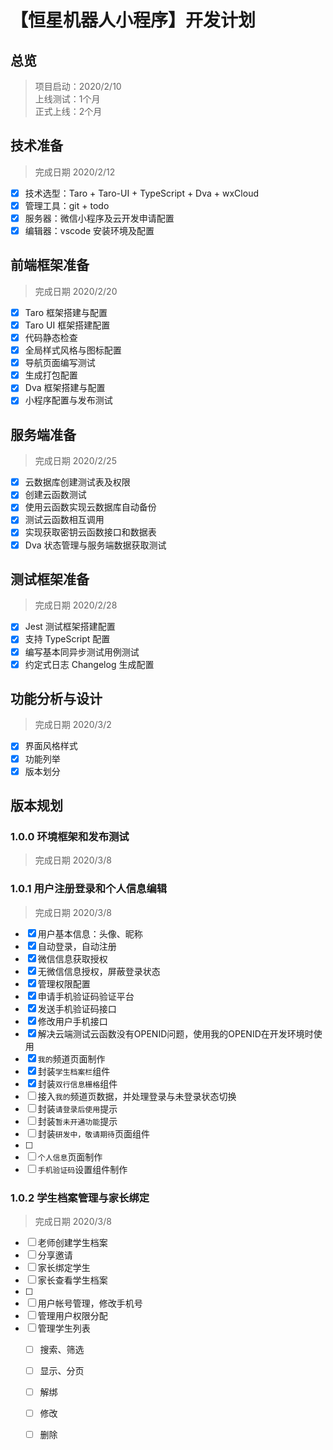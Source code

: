 # 【恒星机器人小程序】开发计划

## 总览

> 项目启动：2020/2/10  
> 上线测试：1个月  
> 正式上线：2个月

## 技术准备

> 完成日期 2020/2/12

- [x] 技术选型：Taro + Taro-UI + TypeScript + Dva + wxCloud
- [x] 管理工具：git + todo 
- [x] 服务器：微信小程序及云开发申请配置
- [x] 编辑器：vscode 安装环境及配置

## 前端框架准备

> 完成日期 2020/2/20

- [x] Taro 框架搭建与配置
- [x] Taro UI 框架搭建配置
- [x] 代码静态检查
- [x] 全局样式风格与图标配置
- [x] 导航页面编写测试
- [x] 生成打包配置
- [x] Dva 框架搭建与配置
- [x] 小程序配置与发布测试

## 服务端准备

> 完成日期 2020/2/25

- [x] 云数据库创建测试表及权限
- [x] 创建云函数测试
- [x] 使用云函数实现云数据库自动备份
- [x] 测试云函数相互调用
- [x] 实现获取密钥云函数接口和数据表
- [x] Dva 状态管理与服务端数据获取测试

## 测试框架准备

> 完成日期 2020/2/28

- [x] Jest 测试框架搭建配置
- [x] 支持 TypeScript 配置
- [x] 编写基本同异步测试用例测试
- [x] 约定式日志 Changelog 生成配置

## 功能分析与设计

> 完成日期 2020/3/2

- [x] 界面风格样式
- [x] 功能列举
- [x] 版本划分

## 版本规划

### 1.0.0 环境框架和发布测试

> 完成日期 2020/3/8

### 1.0.1 用户注册登录和个人信息编辑

> 完成日期 2020/3/8

- [x] 用户基本信息：头像、昵称
- [x] 自动登录，自动注册
- [x] 微信信息获取授权
- [x] 无微信信息授权，屏蔽登录状态
- [x] 管理权限配置
- [x] 申请手机验证码验证平台
- [x] 发送手机验证码接口
- [x] 修改用户手机接口
- [x] 解决云端测试云函数没有OPENID问题，使用我的OPENID在开发环境时使用
- [x] `我的`频道页面制作
- [x] 封装`学生档案栏`组件
- [x] 封装`双行信息栅格`组件
- [ ] 接入`我的`频道页数据，并处理登录与未登录状态切换
- [ ] 封装`请登录后使用`提示
- [ ] 封装`暂未开通功能`提示
- [ ] 封装`研发中，敬请期待`页面组件
- [ ] 
- [ ] `个人信息`页面制作
- [ ] `手机验证码`设置组件制作

### 1.0.2 学生档案管理与家长绑定

> 完成日期 2020/3/8

- [ ] 老师创建学生档案
- [ ] 分享邀请
- [ ] 家长绑定学生
- [ ] 家长查看学生档案
- [ ] 
- [ ] 用户帐号管理，修改手机号
- [ ] 管理用户权限分配
- [ ] 管理学生列表
  - [ ] 搜索、筛选
  - [ ] 显示、分页
  - [ ] 解绑
  - [ ] 修改
  - [ ] 删除


